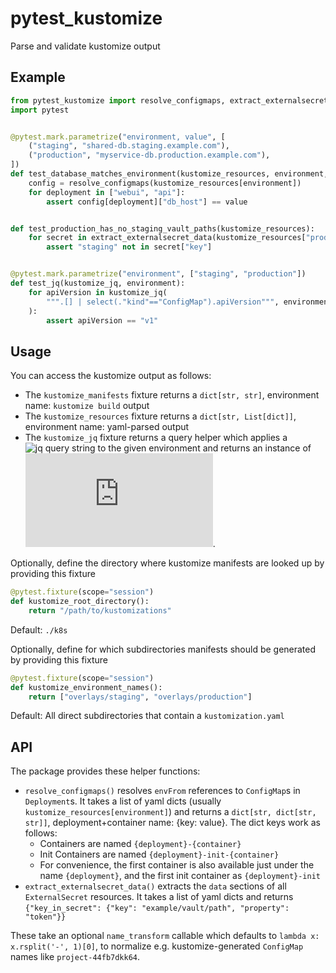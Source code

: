 # pytest_kustomize

Parse and validate kustomize output


## Example

```python
from pytest_kustomize import resolve_configmaps, extract_externalsecret_data
import pytest


@pytest.mark.parametrize("environment, value", [
    ("staging", "shared-db.staging.example.com"),
    ("production", "myservice-db.production.example.com"),
])
def test_database_matches_environment(kustomize_resources, environment, value):
    config = resolve_configmaps(kustomize_resources[environment])
    for deployment in ["webui", "api"]:
        assert config[deployment]["db_host"] == value


def test_production_has_no_staging_vault_paths(kustomize_resources):
    for secret in extract_externalsecret_data(kustomize_resources["production"]).values():
        assert "staging" not in secret["key"]


@pytest.mark.parametrize("environment", ["staging", "production"])
def test_jq(kustomize_jq, environment):
    for apiVersion in kustomize_jq(
        """.[] | select(."kind"=="ConfigMap").apiVersion""", environment
    ):
        assert apiVersion == "v1"
```


## Usage

You can access the kustomize output as follows:

* The `kustomize_manifests` fixture returns a `dict[str, str]`, environment name: `kustomize build` output
* The `kustomize_resources` fixture returns a `dict[str, List[dict]]`, environment name: yaml-parsed output
* The `kustomize_jq` fixture returns a query helper which applies a ![jq query string](https://jqlang.org/) to the given environment and returns an instance of ![`jq._ProgramWithInput`](https://github.com/mwilliamson/jq.py?tab=readme-ov-file#output-methods).

Optionally, define the directory where kustomize manifests are looked up by providing this fixture

```python
@pytest.fixture(scope="session")
def kustomize_root_directory():
    return "/path/to/kustomizations"
```

Default: `./k8s`


Optionally, define for which subdirectories manifests should be generated by providing this fixture

```python
@pytest.fixture(scope="session")
def kustomize_environment_names():
    return ["overlays/staging", "overlays/production"]
```

Default: All direct subdirectories that contain a `kustomization.yaml`


## API

The package provides these helper functions:

* `resolve_configmaps()` resolves `envFrom` references to `ConfigMap`s in `Deployment`s. It takes a list of yaml dicts (usually `kustomize_resources[environment]`) and returns a `dict[str, dict[str, str]]`, deployment+container name: {key: value}.
  The dict keys work as follows:
  * Containers are named `{deployment}-{container}`
  * Init Containers are named `{deployment}-init-{container}`
  * For convenience, the first container is also available just under the name `{deployment}`, and the first init container as `{deployment}-init`
* `extract_externalsecret_data()` extracts the `data` sections of all `ExternalSecret` resources. It takes a list of yaml dicts and returns `{"key_in_secret": {"key": "example/vault/path", "property": "token"}}`

These take an optional `name_transform` callable which defaults to `lambda x: x.rsplit('-', 1)[0]`, to normalize e.g. kustomize-generated `ConfigMap` names like `project-44fb7dkk64`.
